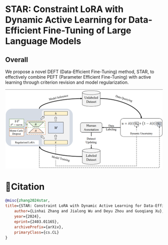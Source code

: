 # STAR: Constraint LoRA with Dynamic Active Learning for Data-Efficient Fine-Tuning of Large Language Models

## Overall

We propose a novel DEFT (Data-Efficient Fine-Tuning) method, STAR, to effectively combine PEFT (Parameter Efficient Fine-Tuning) with active learning through criterion revision and model regularization.

<p align="center"><img src='./assets/framework.png'  width=550> </p>

# 📖Citation

```bibtex
@misc{zhang2024star,
title={STAR: Constraint LoRA with Dynamic Active Learning for Data-Efficient Fine-Tuning of Large Language Models},
    author={Linhai Zhang and Jialong Wu and Deyu Zhou and Guoqiang Xu},
    year={2024},
    eprint={2403.01165},
    archivePrefix={arXiv},
    primaryClass={cs.CL}
}
```
